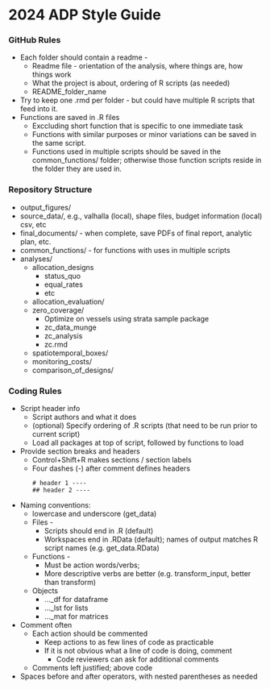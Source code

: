 # 2024 ADP Style Guide

### GitHub Rules
* Each folder should contain a readme - 
  - Readme file - orientation of the analysis, where things are, how things work
  - What the project is about, ordering of R scripts (as needed)
  - README_folder_name
* Try to keep one .rmd per folder - but could have multiple R scripts that feed into it.
* Functions are saved in .R files
  - Exccluding short function that is specific to one immediate task
  - Functions with similar purposes or minor variations can be saved in the same script.
  - Functions used in multiple scripts should be saved in the common_functions/ folder; otherwise those function scripts reside in the folder they are used in.

### Repository Structure
* output_figures/
* source_data/, e.g., valhalla (local), shape files, budget information (local) csv, etc
* final_documents/ - when complete, save PDFs of final report, analytic plan, etc.
* common_functions/ - for functions with uses in multiple scripts
* analyses/
  - allocation_designs
    - status_quo
    - equal_rates
    - etc
  - allocation_evaluation/
  - zero_coverage/
    - Optimize on vessels using strata sample package
    - zc_data_munge
    - zc_analysis
    - zc.rmd
  - spatiotemporal_boxes/
  - monitoring_costs/
  - comparison_of_designs/

### Coding Rules
- Script header info
  - Script authors and what it does
  - (optional) Specify ordering of .R scripts (that need to be run prior to current script)
  - Load all packages at top of script, followed by functions to load
- Provide section breaks and headers
  - Control+Shift+R makes sections / section labels
  - Four dashes (-) after comment defines headers
    ```
    # header 1 ----
    ## header 2 ----
    ```
- Naming conventions:
  - lowercase and underscore (get_data)
  - Files - 
    - Scripts should end in .R (default)
    - Workspaces end in .RData (default); names of output matches R script names (e.g. get_data.RData)
  - Functions - 
    - Must be action words/verbs; 
    - More descriptive verbs are better (e.g. transform_input, better than transform)
  - Objects
    - ..._df for dataframe
    - ..._lst for lists
    - ..._mat for matrices
- Comment often
  - Each action should be commented
    - Keep actions to as few lines of code as practicable
    - If it is not obvious what a line of code is doing, comment
      - Code reviewers can ask for additional comments
  - Comments left justified; above code
- Spaces before and after operators, with nested parentheses as needed

